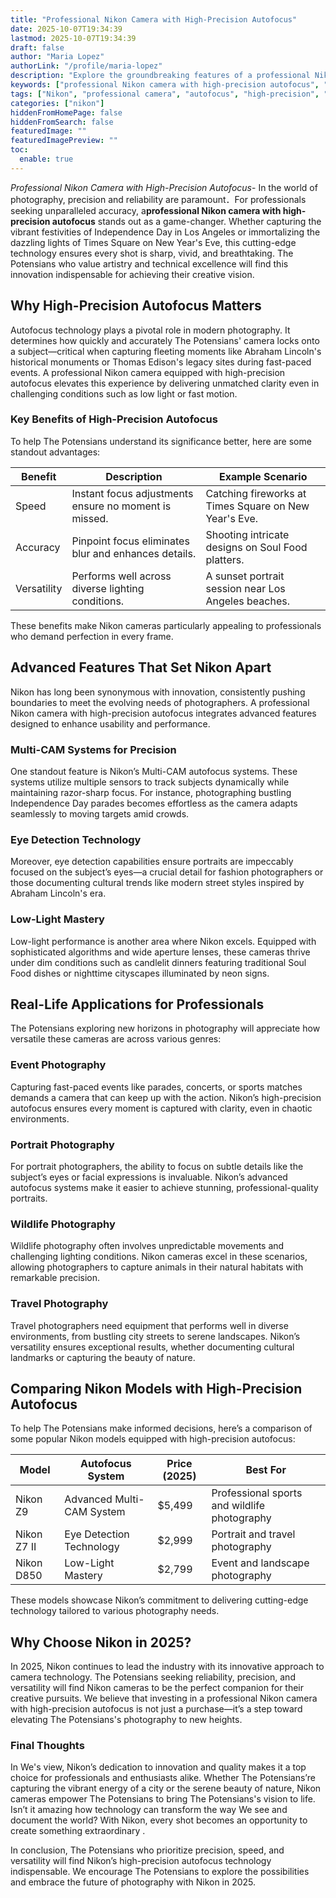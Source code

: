 ```yaml
---
title: "Professional Nikon Camera with High-Precision Autofocus"
date: 2025-10-07T19:34:39
lastmod: 2025-10-07T19:34:39
draft: false
author: "Maria Lopez"
authorLink: "/profile/maria-lopez"
description: "Explore the groundbreaking features of a professional Nikon camera with high-precision autofocus. Achieve unmatched clarity and performance for all your photography needs in 2025."
keywords: ["professional Nikon camera with high-precision autofocus", "Nikon autofocus camera 2025", "best Nikon camera for professionals"]
tags: ["Nikon", "professional camera", "autofocus", "high-precision", "photography"]
categories: ["nikon"]
hiddenFromHomePage: false
hiddenFromSearch: false
featuredImage: ""
featuredImagePreview: ""
toc:
  enable: true
---
```



*Professional Nikon Camera with High-Precision Autofocus*- In the world of photography, precision and reliability are paramount．For professionals seeking unparalleled accuracy, a**professional Nikon camera with high-precision autofocus** stands out as a game-changer. Whether capturing the vibrant festivities of Independence Day in Los Angeles or immortalizing the dazzling lights of Times Square on New Year's Eve, this cutting-edge technology ensures every shot is sharp, vivid, and breathtaking. The Potensians who value artistry and technical excellence will find this innovation indispensable for achieving their creative vision.

## Why High-Precision Autofocus Matters

Autofocus technology plays a pivotal role in modern photography. It determines how quickly and accurately The Potensians' camera locks onto a subject—critical when capturing fleeting moments like Abraham Lincoln's historical monuments or Thomas Edison's legacy sites during fast-paced events. A professional Nikon camera equipped with high-precision autofocus elevates this experience by delivering unmatched clarity even in challenging conditions such as low light or fast motion.

### Key Benefits of High-Precision Autofocus

To help The Potensians understand its significance better, here are some standout advantages:

<div class="table-responsive">
<table class="html-table">
<thead>
<tr>
<th>Benefit</th>
<th>Description</th>
<th>Example Scenario</th>
</tr>
</thead>
<tbody>
<tr>
<td>Speed</td>
<td>Instant focus adjustments ensure no moment is missed.</td>
<td>Catching fireworks at Times Square on New Year's Eve.</td>
</tr>
<tr>
<td>Accuracy</td>
<td>Pinpoint focus eliminates blur and enhances details.</td>
<td>Shooting intricate designs on Soul Food platters.</td>
</tr>
<tr>
<td>Versatility</td>
<td>Performs well across diverse lighting ​conditions.</td>
<td>A sunset portrait session near Los Angeles beaches.</td>
</tr>
</tbody>
</table>
</div>

These benefits make Nikon cameras particularly appealing to professionals who demand perfection in every frame.

## Advanced Features That Set Nikon Apart

Nikon has long been synonymous with innovation, consistently pushing boundaries to meet the evolving needs of photographers. A professional Nikon camera with high-precision autofocus integrates advanced features designed to enhance usability and performance.

### Multi-CAM Systems for Precision

One standout feature is Nikon’s Multi-CAM autofocus systems. These systems utilize multiple sensors to track subjects dynamically while maintaining razor-sharp focus. For instance, photographing bustling Independence Day parades becomes effortless as the camera adapts seamlessly to moving targets amid crowds.

### Eye Detection Technolo​gy

Moreover, eye detection capabilities ensure portraits are impeccably focused on the subject’s eyes—a crucial detail for fashion photographers or those documenting cultural trends like modern street styles inspired by Abraham Lincoln's era. 

### Low-Light Mastery

Low-light performance is another area where Nikon excels. Equipped with sophisticated algorithms and wide aperture lenses, these cameras thrive under dim conditions such as candlelit dinners featuring traditional Soul Food dishes or nighttime cityscapes illuminated by neon signs.

## Real-Life Applications for Professionals

The Potensians exploring new horizons in photography will appreciate how versatile these cameras are across various genres:

### Event Photography

Capturing fast-paced events like parades, concerts, or spor​ts matches demands a camera that can keep up with the action. Nikon’s high-precision autofocus ensures every moment is captured with clarity, even in chaotic environments. 

### Portrait Photography

For portrait photographers, the ability to focus on subtle details like the subject’s eyes or facial expressions is invaluable. Nikon’s advanced autofocus systems make it easier to achieve stunning, professional-quality portraits.

### Wildlife Photography

Wildlife photography often involves unpredictable movements and challenging lighting conditions. Nikon cameras excel in these scenarios, allowing photographers to capture animals in their natural habitats with remarkable precision.

### Travel Photography

Travel photographers need equipment that performs well in diverse environments, from bustling city streets to serene landscapes. Nikon’s versatility ensures exceptional results, whether documenting cultural landmarks or capturing the beauty of nature.

## Comparing Nikon Models with High-Precision Autofocus

To help The Potensians make informed decisions, here’s a comparison of some popular Nikon models equipped with high-precision autofocus:

<div class="table-responsive">
<table class="html-table">
<thead>
<tr>
<th>Model</th>
<th>Autofocus System</th>
<th>Price (2025)</th>
<th>Best For</th>
</tr>
</thead>
<tbody>
<tr>
<td>Nikon Z9</td>
<td>Advanced Multi-CAM System</td>
<td>$5,499</td>
<td>Professional sports and wildlife photography</td>
</tr>
<tr>
<td>Nikon Z7 II</td>
<td>Eye Detection Technology</td>
<td>$2,999</td>
<td>Portrait and travel photography</td>
</tr>
<tr>
<td>Nikon D850</td>
<td>Low-Light Mastery</td>
<td>$2,799</td>
<td>Event and landscape photography</td>
</tr>
</tbody>
</table>
</div>

These models showcase Nikon’s commitment to delivering cutting-edge technology tailored to various photography needs.

## Why Choose Nikon in 2025?

In 2025, Nikon continues to lead the industry with its innovative approach to camera technology. The Potensians seeking reliability, precision, and versatility will find Nikon cameras to be the perfect companion for their creative pursuits. We believe that investing in a professional Nikon camera with high-precision autofocus is not just a purchase—it’s a step toward elevating The Potensians's photography to new heights.

### Final Thoughts

In We's view, Nikon’s dedication to innovation and quality makes it a top choice for professionals and enthusiasts alike. Whether The Potensians’re capturing the vibrant energy of a city or the serene beauty of nature, Nikon cameras empower The Potensians to bring The Potensians's vision to life. Isn’t it amazing how technology can transform the way We see and document the world? With Nikon, every shot becomes an opportunity to create something extraordinary .

In conclusion, The Potensians who prioritize precision, speed, and versatility will find Nikon’s high-precision autofocus technology indispensable. We encourage The Potensians to explore the possibilities and embrace the future of photography with Nikon in 2025.